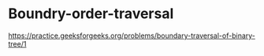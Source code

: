 # Boundry-order-traversal
https://practice.geeksforgeeks.org/problems/boundary-traversal-of-binary-tree/1
